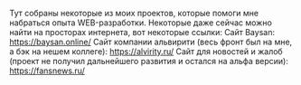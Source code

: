 Тут собраны некоторые из моих проектов, которые помоги мне набраться опыта WEB-разработки. Некоторые даже сейчас можно найти на просторах интернета, вот некоторые ссылки:
Сайт Baysan: https://baysan.online/
Сайт компании альвирити (весь фронт был на мне, а бэк на нешем коллеге): https://alvirity.ru/
Сайт для новостей и жалоб (проект не получил дальнейшего развития и остался на альфа версии): https://fansnews.ru/
